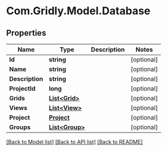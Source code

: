 # Com.Gridly.Model.Database

## Properties

Name | Type | Description | Notes
------------ | ------------- | ------------- | -------------
**Id** | **string** |  | [optional] 
**Name** | **string** |  | [optional] 
**Description** | **string** |  | [optional] 
**ProjectId** | **long** |  | [optional] 
**Grids** | [**List&lt;Grid&gt;**](Grid.md) |  | [optional] 
**Views** | [**List&lt;View&gt;**](View.md) |  | [optional] 
**Project** | [**Project**](Project.md) |  | [optional] 
**Groups** | [**List&lt;Group&gt;**](Group.md) |  | [optional] 

[[Back to Model list]](../README.md#documentation-for-models) [[Back to API list]](../README.md#documentation-for-api-endpoints) [[Back to README]](../README.md)

